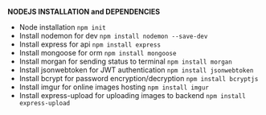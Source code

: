 **NODEJS INSTALLATION and DEPENDENCIES**

- Node installation `npm init`
- Install nodemon for dev `npm install nodemon --save-dev`
- Install express for api `npm install express`
- Install mongoose for orm `npm install mongoose`
- Install morgan for sending status to terminal `npm install morgan`
- Install jsonwebtoken for JWT authentication `npm install jsonwebtoken`
- Install bcrypt for password encryption/decryption `npm install bcryptjs`
- Install imgur for online images hosting `npm install imgur`
- Install express-upload for uploading images to backend `npm install express-upload`
